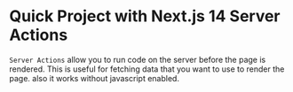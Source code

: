 # Quick Project with Next.js 14 Server Actions

`Server Actions` allow you to run code on the server before the page is rendered. This is useful for fetching data that you want to use to render the page. also it works without javascript enabled.
